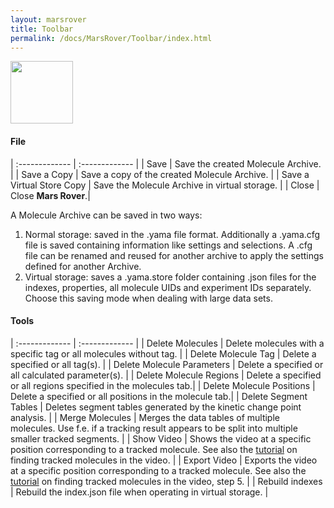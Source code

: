 ```yaml
---
layout: marsrover
title: Toolbar
permalink: /docs/MarsRover/Toolbar/index.html
---
```

<img align='center' src='{{site.baseurl}}/docs/img/Icons/img0.png' width='100' />

#### File

| :------------- | :------------- |
| Save       | Save the created Molecule Archive.      |
| Save a Copy       | Save a copy of the created Molecule Archive.       |
| Save a Virtual Store Copy       | Save the Molecule Archive in virtual storage.       |
| Close      | Close **Mars Rover**.|

A Molecule Archive can be saved in two ways:
1. Normal storage: saved in the .yama file format. Additionally a .yama.cfg file is saved containing information like settings and selections. A .cfg file can be renamed and reused for another archive to apply the settings defined for another Archive.
2. Virtual storage: saves a .yama.store folder containing .json files for the indexes, properties, all molecule UIDs and experiment IDs separately. Choose this saving mode when dealing with large data sets.


#### Tools

| :------------- | :------------- |
| Delete Molecules      | Delete molecules with a specific tag or all molecules without tag.     |
| Delete Molecule Tag       | Delete a specified or all tag(s).       |
| Delete Molecule Parameters       |  Delete a specified or all calculated parameter(s).      |
| Delete Molecule Regions | Delete a specified or all regions specified in the molecules tab.|
| Delete Molecule Positions | Delete a specified or all positions in the molecule tab.|
| Delete Segment Tables       | Deletes segment tables generated by the kinetic change point analysis.       |
| Merge Molecules       | Merges the data tables of multiple molecules. Use f.e. if a tracking result appears to be split into multiple smaller tracked segments.       |
| Show Video      | Shows the video at a specific position corresponding to a tracked molecule. See also the [tutorial](https://duderstadt-lab.github.io/mars-docs/tutorials/workingwithmars/bdv/) on finding tracked molecules in the video.      |
| Export Video      | Exports the video at a specific position corresponding to a tracked molecule. See also the [tutorial](https://duderstadt-lab.github.io/mars-docs/tutorials/workingwithmars/bdv/) on finding tracked molecules in the video, step 5.        |
| Rebuild indexes      | Rebuild the index.json file when operating in virtual storage.        |
